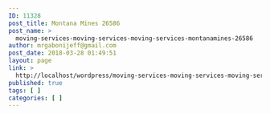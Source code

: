 ```yaml
---
ID: 11328
post_title: Montana Mines 26586
post_name: >
  moving-services-moving-services-moving-services-montanamines-26586
author: mrgabonijeff@gmail.com
post_date: 2018-03-28 01:49:51
layout: page
link: >
  http://localhost/wordpress/moving-services-moving-services-moving-services-montanamines-26586/
published: true
tags: [ ]
categories: [ ]
---
```

